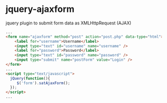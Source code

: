 jquery-ajaxform
===============

jquery plugin to submit form data as XMLHttpRequest (AJAX)



```html
...
<form name="ajaxform" method="post" action="post.php" data-type="html">
    <label for="username">Username</label>
    <input type="text" id="username" name="username" />
    <label for="password">Password</label>
    <input type="text" id="password" name="password" />              
    <input type="submit" name="postForm" value="Login" />
</form>
...
<script type="text/javascript">
  jQuery(function(){
     $('form').satAjaxForm();
  });
</script>
...
```